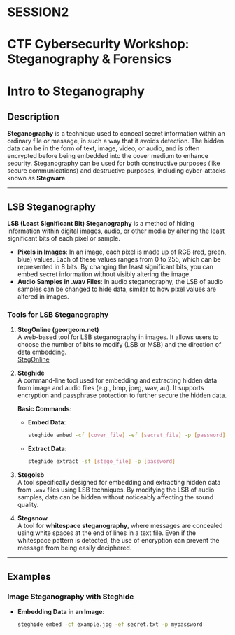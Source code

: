 # SESSION2
# CTF Cybersecurity Workshop: Steganography &amp; Forensics
# Intro to Steganography

## Description

**Steganography** is a technique used to conceal secret information within an ordinary file or message, in such a way that it avoids detection. The hidden data can be in the form of text, image, video, or audio, and is often encrypted before being embedded into the cover medium to enhance security. Steganography can be used for both constructive purposes (like secure communications) and destructive purposes, including cyber-attacks known as **Stegware**.

---

## LSB Steganography

**LSB (Least Significant Bit) Steganography** is a method of hiding information within digital images, audio, or other media by altering the least significant bits of each pixel or sample.

- **Pixels in Images**: In an image, each pixel is made up of RGB (red, green, blue) values. Each of these values ranges from 0 to 255, which can be represented in 8 bits. By changing the least significant bits, you can embed secret information without visibly altering the image.
  [](SESSION2/lsb.png)
- **Audio Samples in .wav Files**: In audio steganography, the LSB of audio samples can be changed to hide data, similar to how pixel values are altered in images.

### Tools for LSB Steganography

1. **StegOnline (georgeom.net)**  
   A web-based tool for LSB steganography in images. It allows users to choose the number of bits to modify (LSB or MSB) and the direction of data embedding.  
   [StegOnline](https://stegonline.georgeom.net/upload)

2. **Steghide**  
   A command-line tool used for embedding and extracting hidden data from image and audio files (e.g., bmp, jpeg, wav, au). It supports encryption and passphrase protection to further secure the hidden data.

   **Basic Commands**:
   - **Embed Data**:
     ```bash
     steghide embed -cf [cover_file] -ef [secret_file] -p [password]
     ```
   - **Extract Data**:
     ```bash
     steghide extract -sf [stego_file] -p [password]
     ```

3. **Stegolsb**  
   A tool specifically designed for embedding and extracting hidden data from `.wav` files using LSB techniques. By modifying the LSB of audio samples, data can be hidden without noticeably affecting the sound quality.

4. **Stegsnow**  
   A tool for **whitespace steganography**, where messages are concealed using white spaces at the end of lines in a text file. Even if the whitespace pattern is detected, the use of encryption can prevent the message from being easily deciphered.

---

## Examples

### Image Steganography with Steghide

- **Embedding Data in an Image**:
   ```bash
   steghide embed -cf example.jpg -ef secret.txt -p mypassword



